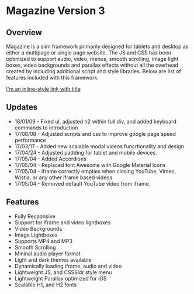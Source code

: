 # Magazine Version 3
## Overview
Magazine is a slim framework primarily designed for tablets and desktop as either a multipage or single page website. The JS and CSS has been optimized to support audio, video, menus, smooth scrolling, image light boxes, video backgrounds and parallax effects without all the overhead created by including additional script and style libraries. Below are list of features included with this framework.

[I'm an inline-style link with title](http://wpwebos.com/magazine_v3/ "Sample Page")


## Updates
* 18/01/09 - Fixed ul, adjusted h2 within full div, and added keyboard commands to introduction
* 17/08/08 - Adjusted scripts and css to improve google page speed performance
* 17/03/17 - Added new scalable modal videos funcrtionality and design
* 17/04/24 - Adjusted padding for tablet and mobile devices.
* 17/05/04 - Added Accordions
* 17/05/04 - Replaced font Awesome with Google Material Icons
* 17/05/04 - iframe correctly empties when closing YouTube, Vimeo, Wistia, or any other iframe based videos
* 17/05/04 - Removed default YouTube video from iframe.

## Features
* Fully Responsive
* Support for iframe and video lightboxes
* Video Backgrounds
* Image Lightboxes
* Supports MP4 and MP3
* Smooth Scrolling
* Mininal audio player format
* Light and dark themes available
* Dynamically loading iframe, audio and video 
* Lightweight JS, and CSSSidr style menu
* Lightweight Parallax optimized for iOS
* Scalable H1, and H2 fonts
